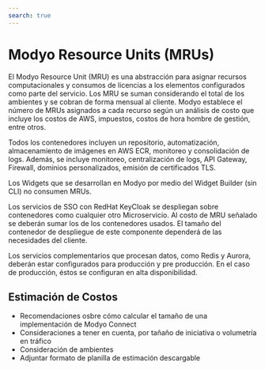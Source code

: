 ```yaml
---
search: true
---
```


# Modyo Resource Units (MRUs)

El Modyo Resource Unit (MRU) es una abstracción para asignar recursos computacionales y consumos de licencias a los elementos configurados como parte del servicio. Los MRU se suman considerando el total de los ambientes y se cobran de forma mensual al cliente. Modyo establece el número de MRUs asignados a cada recurso según un análisis de costo que incluye los costos de AWS, impuestos, costos de hora hombre de gestión, entre otros.

Todos los contenedores incluyen un repositorio, automatización, almacenamiento de imágenes en AWS ECR, monitoreo y consolidación de logs. Además, se incluye monitoreo, centralización de logs, API Gateway, Firewall, dominios personalizados, emisión de certificados TLS.

Los Widgets que se desarrollan en Modyo por medio del Widget Builder (sin CLI) no consumen MRUs.

Los servicios de SSO con RedHat KeyCloak se despliegan sobre contenedores como cualquier otro Microservicio. Al costo de MRU señalado se deberán sumar los de los contenedores usados. El tamaño del contenedor de despliegue de este componente dependerá de las necesidades del cliente.

Los servicios complementarios que procesan datos, como Redis y Aurora, deberán estar configurados para producción y pre producción. En el caso de producción, éstos se configuran en alta disponibilidad.


## Estimación de Costos
- Recomendaciones osbre cómo calcular el tamaño de una implementación de Modyo Connect
- Consideraciones a tener en cuenta, por tañaño de iniciativa o volumetría en tráfico
- Consideración de ambientes
- Adjuntar formato de planilla de estimación descargable